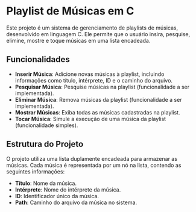 # Playlist de Músicas em C

Este projeto é um sistema de gerenciamento de playlists de músicas, desenvolvido em linguagem C. Ele permite que o usuário insira, pesquise, elimine, mostre e toque músicas em uma lista encadeada.

## Funcionalidades

- **Inserir Música**: Adicione novas músicas à playlist, incluindo informações como título, intérprete, ID e o caminho do arquivo.
- **Pesquisar Música**: Pesquise músicas na playlist (funcionalidade a ser implementada).
- **Eliminar Música**: Remova músicas da playlist (funcionalidade a ser implementada).
- **Mostrar Músicas**: Exiba todas as músicas cadastradas na playlist.
- **Tocar Música**: Simule a execução de uma música da playlist (funcionalidade simples).

## Estrutura do Projeto

O projeto utiliza uma lista duplamente encadeada para armazenar as músicas. Cada música é representada por um nó na lista, contendo as seguintes informações:
- **Título**: Nome da música.
- **Intérprete**: Nome do intérprete da música.
- **ID**: Identificador único da música.
- **Path**: Caminho do arquivo da música no sistema.
